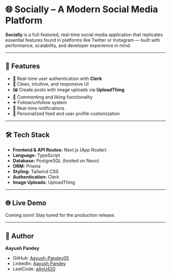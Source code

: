 # 🌐 Socially – A Modern Social Media Platform

**Socially** is a full-featured, real-time social media application that replicates essential features found in platforms like Twitter or Instagram — built with performance, scalability, and developer experience in mind.

---

## 🚀 Features

- 🔐 Real-time user authentication with **Clerk**
- 🧼 Clean, intuitive, and responsive UI
- 🖼️ Create posts with image uploads via **UploadThing**
- 💬 Commenting and liking functionality
- ➕ Follow/unfollow system
- 🔔 Real-time notifications
- 📰 Personalized feed and user profile customization

---

## 🛠 Tech Stack

- **Frontend & API Routes:** Next.js (App Router)
- **Language:** TypeScript
- **Database:** PostgreSQL (hosted on Neon)
- **ORM:** Prisma
- **Styling:** Tailwind CSS
- **Authentication:** Clerk
- **Image Uploads:** UploadThing

---

## 🌐 Live Demo

Coming soon! Stay tuned for the production release.

---

## 👤 Author

**Aayush Pandey**  
- GitHub: [Aayush-Pandey05](https://github.com/Aayush-Pandey05)  
- LinkedIn: [Aayush Pandey](https://www.linkedin.com/in/aayush-pandey-4240952b5/)  
- LeetCode: [aAyU420](https://leetcode.com/u/aAyU420/)
